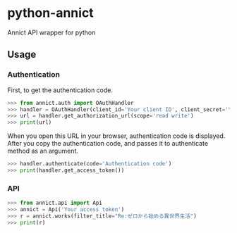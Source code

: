 # python-annict
Annict API wrapper for python

## Usage

### Authentication

First, to get the authentication code.

```python
>>> from annict.auth import OAuthHandler
>>> handler = OAuthHandler(client_id='Your client ID', client_secret='Your client secret')
>>> url = handler.get_authorization_url(scope='read write')
>>> print(url)
```


When you open this URL in your browser, authentication code is displayed. After you copy the authentication code, and passes it to authenticate method as an argument.

```python
>>> handler.authenticate(code='Authentication code')
>>> print(handler.get_access_token())
```

### API

```python
>>> from annict.api import Api
>>> annict = Api('Your access token')
>>> r = annict.works(filter_title="Re:ゼロから始める異世界生活")
>>> print(r)
```
